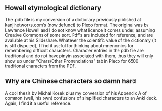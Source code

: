 
## Howell etymological dictionary

The .pdb file is my conversion of a dictionary previously piblished at kanjinetworks.com's (now defunct) to Pleco format. The original was by [Lawrence Howell](https://www.slideshare.net/KanjiNetworks "Slideshare") and I do not know what licence it comes under, assuming Creative Commons of some sort. Pdf's are included for reference, and are avaliable at his Slideshare. Whatever the scientific value of the dictionary (it is still disputed), I find it useful for thinking about mnenomics for remembering difficult characters. Character entries in the pdb file are traditional and do not have pinyin associated with them, thus they will only show up under "Chars/Other Pronunciations" tab in Pleco for 6500 traditional characters from the PDF.

## Why are Chinese characters so damn hard

A cool [thesis](http://urn.nb.no/URN:NBN:no-58021) by Michal Kosek plus my conversion of his Appendix A of common (well, his own) confusions of simplified characters to an Anki deck. Again, I find it a useful reference.
